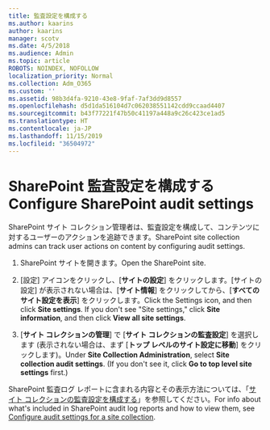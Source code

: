 ```yaml
---
title: 監査設定を構成する
ms.author: kaarins
author: kaarins
manager: scotv
ms.date: 4/5/2018
ms.audience: Admin
ms.topic: article
ROBOTS: NOINDEX, NOFOLLOW
localization_priority: Normal
ms.collection: Adm_O365
ms.custom: ''
ms.assetid: 98b3d4fa-9210-43e8-9faf-7af3dd9d8557
ms.openlocfilehash: d5d1da516104d7c062038551142cdd9ccaad4407
ms.sourcegitcommit: b43f77221f47b50c41197a448a9c26c423ce1ad5
ms.translationtype: HT
ms.contentlocale: ja-JP
ms.lasthandoff: 11/15/2019
ms.locfileid: "36504972"
---
```

# <a name="configure-sharepoint-audit-settings"></a><span data-ttu-id="2bf5b-102">SharePoint 監査設定を構成する</span><span class="sxs-lookup"><span data-stu-id="2bf5b-102">Configure SharePoint audit settings</span></span>

<span data-ttu-id="2bf5b-103">SharePoint サイト コレクション管理者は、監査設定を構成して、コンテンツに対するユーザーのアクションを追跡できます。</span><span class="sxs-lookup"><span data-stu-id="2bf5b-103">SharePoint site collection admins can track user actions on content by configuring audit settings.</span></span>
  
1. <span data-ttu-id="2bf5b-104">SharePoint サイトを開きます。</span><span class="sxs-lookup"><span data-stu-id="2bf5b-104">Open the SharePoint site.</span></span>
    
2. <span data-ttu-id="2bf5b-p101">[設定] アイコンをクリックし、[**サイトの設定**] をクリックします。[サイトの設定] が表示されない場合は、[**サイト情報**] をクリックしてから、[**すべてのサイト設定を表示**] をクリックします。</span><span class="sxs-lookup"><span data-stu-id="2bf5b-p101">Click the Settings icon, and then click **Site settings**. If you don't see "Site settings," click **Site information**, and then click **View all site settings**.</span></span>
    
3. <span data-ttu-id="2bf5b-p102">[**サイト コレクションの管理**] で [**サイト コレクションの監査設定**] を選択します (表示されない場合は、まず [**トップ レベルのサイト設定に移動**] をクリックします)。</span><span class="sxs-lookup"><span data-stu-id="2bf5b-p102">Under **Site Collection Administration**, select **Site collection audit settings**. (If you don't see it, click **Go to top level site settings** first.)</span></span> 
    
<span data-ttu-id="2bf5b-109">SharePoint 監査ログ レポートに含まれる内容とその表示方法については、「[サイト コレクションの監査設定を構成する](https://go.microsoft.com/fwlink/?linkid=404050)」を参照してください。</span><span class="sxs-lookup"><span data-stu-id="2bf5b-109">For info about what's included in SharePoint audit log reports and how to view them, see [Configure audit settings for a site collection](https://go.microsoft.com/fwlink/?linkid=404050).</span></span>
  

